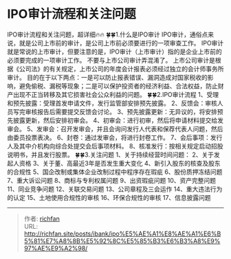 # IPO审计流程和关注问题

IPO审计流程和关注问题，超详细🔥🔥
🍀🍀1.什么是IPO审计
IPO审计，通俗点来说，就是公司上市前的审计，是公司上市前必须要进行的一项审查工作。
IPO审计就是常说的上市审计，但要注意的是，IPO审计（上市审计）指的是企业上市前的必须要完成的一项审计工作。
不要与上市公司审计弄混淆了。
上市公司审计是根据《公司法》的有关规定，上市公司的年度会计报表必须经过独立的会计师事务所审计。
目的在于以下两点：一是可以防止报表错误、漏洞造成对国家税收的影响，避免偷税、漏税等现象；二是可以保护投资者的经济利益、合法权益，防止财产出现不正当转移及其它损害社会公众利益的问题。
🍀🍀2.IPO审计流程
1、受理和预先披露：受理首发申请文件，发行监管部安排预先披露。
2、反馈会：审核人员写完审核报告后需要提交反馈会讨论。
3、预先披露更新：无异议的，将安排预先披露更新，然后安排初审会。
4、初审会：进行初审，然后将申请材料提交给发审会。
5、发审会：召开发审会，并且会询问发行人代表和保荐代表人问题，然后由委员投票表决。
6、封卷：通过发审会，将进行封卷工作。
7、会后事项：发行人及其中介机构向综合处提交会后事项材料。
8、核准发行：按相关规定启动招股说明书，并且发行股票。
🍀🍀3.关注问题
1、关于持续经营时间问题：
2、关于发起人资格
3、关于董、高最近3年是否发生重大变化
4、新引入股东的核查及股东的合规性
5、国企改制或集体企业改制过程中程序存在瑕疵
6、股份质押冻结问题
7、重大诉讼问题
8、商标与专利权属问题
9、出资瑕疵问题
10、资产完整问题
11、同业竞争问题
12、关联交易问题
13、公司章程及三会运作
14、重大违法行为的认定
15、土地使用合规性的审核
16、环保合规性的审核
17、信息披露问题


---

> 作者: [richfan](https://richfan.site/)  
> URL: http://richfan.site/posts/ibank/ipo%E5%AE%A1%E8%AE%A1%E6%B5%81%E7%A8%8B%E5%92%8C%E5%85%B3%E6%B3%A8%E9%97%AE%E9%A2%98/  

